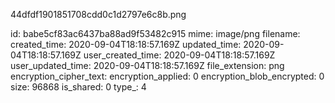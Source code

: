 44dfdf1901851708cdd0c1d2797e6c8b.png

id: babe5cf83ac6437ba88ad9f53482c915
mime: image/png
filename: 
created_time: 2020-09-04T18:18:57.169Z
updated_time: 2020-09-04T18:18:57.169Z
user_created_time: 2020-09-04T18:18:57.169Z
user_updated_time: 2020-09-04T18:18:57.169Z
file_extension: png
encryption_cipher_text: 
encryption_applied: 0
encryption_blob_encrypted: 0
size: 96868
is_shared: 0
type_: 4